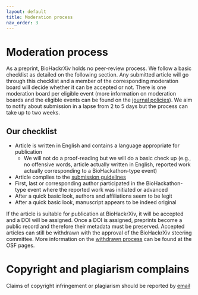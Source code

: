 ```yaml
---
layout: default
title: Moderation process
nav_order: 3
---
```


# Moderation process

As a preprint, BioHackrXiv holds no peer-review process. We follow a basic checklist as detailed on the following section. Any submitted article will go through this checklist and a member of the corresponding moderation board will decide whether it can be accepted or not. There is one moderation board per eligible event (more information on moderation boards and the eligible events can be found on the [journal policies](journal_policies)). We aim to notify about submission in a lapse from 2 to 5 days but the process can take up to two weeks.

## Our checklist

* Article is written in English and contains a language appropriate for publication
  * We will not do a proof-reading but we will do a basic check up (e.g., no offensive words, article actually written in English, reported work actually corresponding to a BioHackathon-type event)
* Article complies to the [submission guidelines](submission_guidelines)
* First, last or corresponding author participated in the BioHackathon-type event where the reported work was initiated or advanced
* After a quick basic look, authors and affiliations seem to be legit
* After a quick basic look, manuscript appears to be indeed original

If the article is suitable for publication at BioHackrXiv, it will be accepted and a DOI will be assigned. Once a DOI is assigned, preprints become a public record and therefore their metadata must be preserved. Accepted articles can still be withdrawn with the approval of the BioHackrXiv steering committee. More information on the [withdrawn process](https://help.osf.io/hc/en-us/articles/360021490833-Withdrawing-a-Preprint) can be found at the OSF pages.

# Copyright and plagiarism complains

Claims of copyright infringement or plagiarism should be reported by [email](mailto:biohackrxiv@googlegroups.com)
